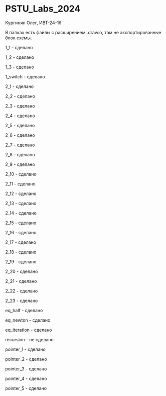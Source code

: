 # PSTU_Labs_2024

Кургинян Олег, ИВТ-24-1б

В папках есть файлы с расширением .drawio, там не экспортированные блок схемы.

1_1 - сделано

1_2 - сделано

1_3 - сделано

1_switch - сделано

2_1 - сделано

2_2 - сделано

2_3 - сделано

2_4 - сделано 

2_5 - сделано  

2_6 - сделано 

2_7 - сделано 

2_8 - сделано

2_9 - сделано

2_10 - сделано

2_11 - сделано

2_12 - сделано 

2_13 - сделано 

2_14 - сделано 

2_15 - сделано 

2_16 - сделано 

2_17 - сделано 

2_18 - сделано 

2_19 - сделано 

2_20 - сделано 

2_21 - сделано 

2_22 - сделано 

2_23 - сделано 

eq_half - сделано

eq_newton - сделано 

eq_iteration - сделано

recursion - не сделано

pointer_1 - сделано 

pointer_2 - сделано 

pointer_3 - сделано 

pointer_4 - сделано 

pointer_5 - сделано 